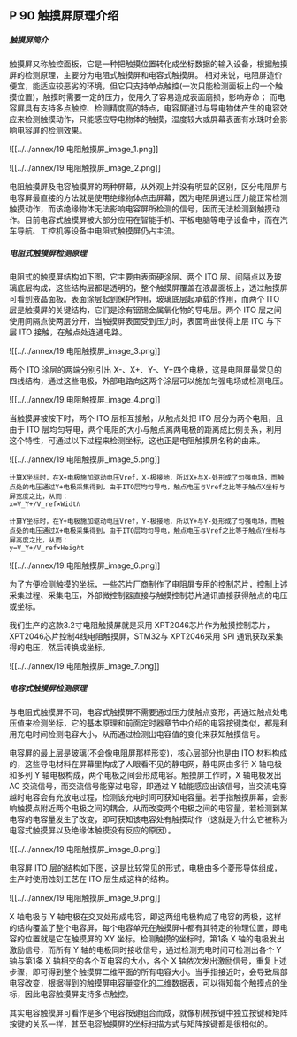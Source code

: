 
## P 90 触摸屏原理介绍

##### 触摸屏简介
触摸屏又称触控面板，它是一种把触摸位置转化成坐标数据的输入设备，根据触摸屏的检测原理，主要分为电阻式触摸屏和电容式触摸屏。
相对来说，电阻屏造价便宜，能适应较恶劣的环境，但它只支持单点触控(一次只能检测面板上的一个触摸位置)，触摸时需要一定的压力，使用久了容易造成表面磨损，影响寿命；
而电容屏具有支持多点触控、检测精度高的特点，电容屏通过与导电物体产生的电容效应来检测触摸动作，只能感应导电物体的触摸，湿度较大或屏幕表面有水珠时会影响电容屏的检测效果。

![[../../annex/19.电阻触摸屏_image_1.png]]

![[../../annex/19.电阻触摸屏_image_2.png]]

电阻触摸屏及电容触摸屏的两种屏幕，从外观上并没有明显的区别，区分电阻屏与电容屏最直接的方法就是使用绝缘物体点击屏幕，因为电阻屏通过压力能正常检测触摸动作，而该绝缘物体无法影响电容屏所检测的信号，因而无法检测到触摸动作。目前电容式触摸屏被大部分应用在智能手机、平板电脑等电子设备中，而在汽车导航、工控机等设备中电阻式触摸屏仍占主流。

##### 电阻式触摸屏检测原理
电阻式的触摸屏结构如下图，它主要由表面硬涂层、两个 ITO 层、间隔点以及玻璃底层构成，这些结构层都是透明的，整个触摸屏覆盖在液晶面板上，透过触摸屏可看到液晶面板。表面涂层起到保护作用，玻璃底层起承载的作用，而两个 ITO 层是触摸屏的关键结构，它们是涂有铟锡金属氧化物的导电层。两个 ITO 层之间使用间隔点使两层分开，当触摸屏表面受到压力时，表面弯曲使得上层 ITO 与下层 ITO 接触，在触点处连通电路。

![[../../annex/19.电阻触摸屏_image_3.png]]

两个 ITO 涂层的两端分别引出 X-、X+、Y-、Y+四个电极，这是电阻屏最常见的四线结构，通过这些电极，外部电路向这两个涂层可以施加匀强电场或检测电压。

![[../../annex/19.电阻触摸屏_image_4.png]]

当触摸屏被按下时，两个 ITO 层相互接触，从触点处把 ITO 层分为两个电阻，且由于 ITO 层均匀导电，两个电阻的大小与触点离两电极的距离成比例关系，利用这个特性，可通过以下过程来检测坐标，这也正是电阻触摸屏名称的由来。

![[../../annex/19.电阻触摸屏_image_5.png]]

```
计算X坐标时，在X+电极施加驱动电压Vref，X-极接地，所以X+与X-处形成了匀强电场，而触点处的电压通过Y+电极采集得到，由于ITO层均匀导电，触点电压与Vref之比等于触点X坐标与屏宽度之比，从而：
x=V_Y+/V_ref×Widtℎ

计算Y坐标时，在Y+电极施加驱动电压Vref，Y-极接地，所以Y+与Y-处形成了匀强电场，而触点处的电压通过X+电极采集得到，由于ITO层均匀导电，触点电压与Vref之比等于触点Y坐标与屏高度之比，从而：
y=V_Y+/V_ref×Heigℎt

```

![[../../annex/19.电阻触摸屏_image_6.png]]

为了方便检测触摸的坐标，一些芯片厂商制作了电阻屏专用的控制芯片，控制上述采集过程、采集电压，外部微控制器直接与触摸控制芯片通讯直接获得触点的电压或坐标。

我们生产的这款3.2寸电阻触摸屏就是采用 XPT2046芯片作为触摸控制芯片，XPT2046芯片控制4线电阻触摸屏，STM32与 XPT2046采用 SPI 通讯获取采集得的电压，然后转换成坐标。

![[../../annex/19.电阻触摸屏_image_7.png]]


##### 电容式触摸屏检测原理

与电阻式触摸屏不同，电容式触摸屏不需要通过压力使触点变形，再通过触点处电压值来检测坐标，它的基本原理和前面定时器章节中介绍的电容按键类似，都是利用充电时间检测电容大小，从而通过检测出电容值的变化来获知触摸信号。

电容屏的最上层是玻璃(不会像电阻屏那样形变)，核心层部分也是由 ITO 材料构成的，这些导电材料在屏幕里构成了人眼看不见的静电网，静电网由多行 X 轴电极和多列 Y 轴电极构成，两个电极之间会形成电容。触摸屏工作时，X 轴电极发出 AC 交流信号，而交流信号能穿过电容，即通过 Y 轴能感应出该信号，当交流电穿越时电容会有充放电过程，检测该充电时间可获知电容量。若手指触摸屏幕，会影响触摸点附近两个电极之间的耦合，从而改变两个电极之间的电容量，若检测到某电容的电容量发生了改变，即可获知该电容处有触摸动作（这就是为什么它被称为电容式触摸屏以及绝缘体触摸没有反应的原因）。

![[../../annex/19.电阻触摸屏_image_8.png]]

电容屏 ITO 层的结构如下图，这是比较常见的形式，电极由多个菱形导体组成，生产时使用蚀刻工艺在 ITO 层生成这样的结构。

![[../../annex/19.电阻触摸屏_image_9.png]]

X 轴电极与 Y 轴电极在交叉处形成电容，即这两组电极构成了电容的两极，这样的结构覆盖了整个电容屏，每个电容单元在触摸屏中都有其特定的物理位置，即电容的位置就是它在触摸屏的 XY 坐标。检测触摸的坐标时，第1条 X 轴的电极发出激励信号，而所有 Y 轴的电极同时接收信号，通过检测充电时间可检测出各个 Y 轴与第1条 X 轴相交的各个互电容的大小，各个 X 轴依次发出激励信号，重复上述步骤，即可得到整个触摸屏二维平面的所有电容大小。当手指接近时，会导致局部电容改变，根据得到的触摸屏电容量变化的二维数据表，可以得知每个触摸点的坐标，因此电容触摸屏支持多点触控。

其实电容触摸屏可看作是多个电容按键组合而成，就像机械按键中独立按键和矩阵按键的关系一样，甚至电容触摸屏的坐标扫描方式与矩阵按键都是很相似的。










































































































































































































